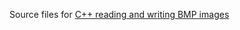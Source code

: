Source files for [C++ reading and writing BMP images](https://solarianprogrammer.com/2018/11/19/cpp-reading-writing-bmp-images/)

